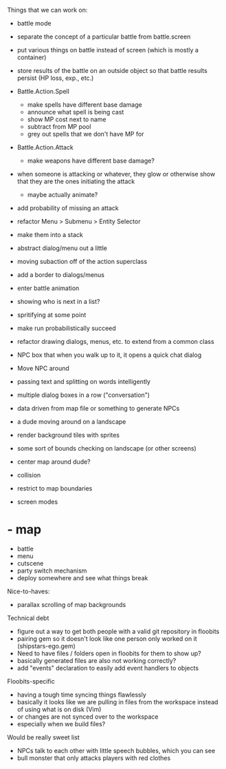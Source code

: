 
Things that we can work on:

 - battle mode

  - separate the concept of a particular battle from battle.screen
   - put various things on battle instead of screen (which is mostly a container)
   - store results of the battle on an outside object
     so that battle results persist (HP loss, exp., etc.)

  - Battle.Action.Spell
    - make spells have different base damage
    - announce what spell is being cast
    - show MP cost next to name
    - subtract from MP pool
    - grey out spells that we don't have MP for

  - Battle.Action.Attack
    - make weapons have different base damage?

  - when someone is attacking or whatever, they glow or otherwise show that they are the ones initiating the attack
    - maybe actually animate?

  - add probability of missing an attack

  - refactor Menu > Submenu > Entity Selector
   - make them into a stack
   - abstract dialog/menu out a little
   - moving subaction off of the action superclass
   - add a border to dialogs/menus

  - enter battle animation

  - showing who is next in a list?
  - spritifying at some point

  - make run probabilistically succeed

 - refactor drawing dialogs, menus, etc. to extend from a common class

 - NPC box that when you walk up to it, it opens a quick chat dialog
  - Move NPC around
  - passing text and splitting on words intelligently
  - multiple dialog boxes in a row ("conversation")
  - data driven from map file or something to generate NPCs

 - a dude moving around on a landscape
  - render background tiles with sprites
  - some sort of bounds checking on landscape (or other screens)
  - center map around dude?
  - collision
  - restrict to map boundaries
 - screen modes
#  - map
   - battle
   - menu
   - cutscene
  - party switch mechanism
  - deploy somewhere and see what things break

 Nice-to-haves:
  - parallax scrolling of map backgrounds

 Technical debt
  - figure out a way to get both people with a valid git repository in floobits
  - pairing gem so it doesn't look like one person only worked on it (shipstars-ego.gem)
  - Need to have files / folders open in floobits for them to show up?
   - basically generated files are also not working correctly?
   - add "events" declaration to easily add event handlers to objects

 Floobits-specific
  - having a tough time syncing things flawlessly
   - basically it looks like we are pulling in files from the workspace instead of using what is on disk (Vim)
   - or changes are not synced over to the workspace
   - especially when we build files?


 Would be really sweet list
  - NPCs talk to each other with little speech bubbles, which you can see
  - bull monster that only attacks players with red clothes

